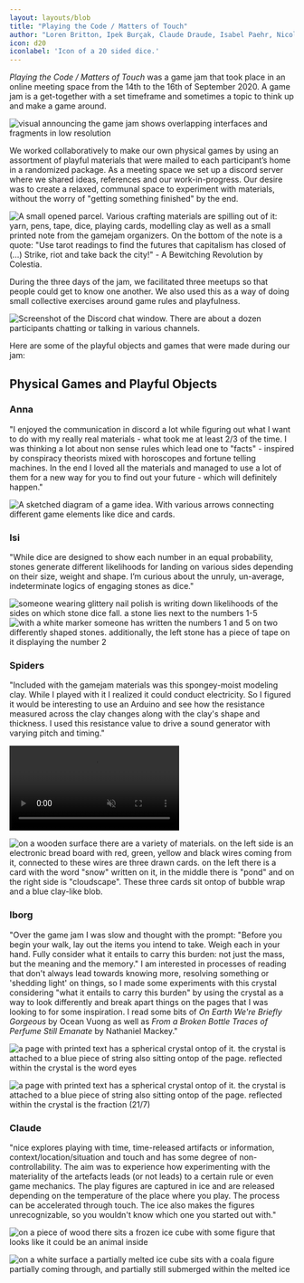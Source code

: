 ```yaml
---
layout: layouts/blob
title: "Playing the Code / Matters of Touch"
author: "Loren Britton, Ipek Burçak, Claude Draude, Isabel Paehr, Nicole voec"
icon: d20
iconlabel: 'Icon of a 20 sided dice.'
---
```


*Playing the Code / Matters of Touch* was a game jam that took place in an online meeting space from the 14th to the 16th of September 2020. A game jam is a get-together with a set timeframe and sometimes a topic to think up and make a game around.

![visual announcing the game jam shows overlapping interfaces and fragments in low resolution](/img/gamejam-announcement.png)

We worked collaboratively to make our own physical games by using an assortment of playful materials that were mailed to each participant’s home in a randomized package. As a meeting space we set up a discord server where we shared ideas, references and our work-in-progress. Our desire was to create a relaxed, communal space to experiment with materials, without the worry of "getting something finished" by the end.

![A small opened parcel. Various crafting materials are spilling out of it: yarn, pens, tape, dice, playing cards, modelling clay as well as a small printed note from the gamejam organizers. On the bottom of the note is a quote: "Use tarot readings to find the futures that capitalism has closed of (...) Strike, riot and take back the city!" - A Bewitching Revolution by Colestia.](/img/gamejam-box.jpg)

During the three days of the jam, we facilitated three meetups so that people could get to know one another. We also used this as a way of doing small collective exercises around game rules and playfulness.

![Screenshot of the Discord chat window. There are about a dozen participants chatting or talking in various channels.](/img/gamejam-discord.jpg)

Here are some of the  playful objects and games that were made during our jam: 

## Physical Games and Playful Objects

### Anna
"I enjoyed the communication in discord a lot while figuring out what I want to do with my really real materials - what took me at least 2/3 of the time. I was thinking a lot about non sense rules which lead one to "facts" - inspired by conspiracy theorists mixed with horoscopes and fortune telling machines. In the end I loved all the materials and managed to use a lot of them for a new way for you to find out your future - which will definitely happen."

![A sketched diagram of a game idea. With various arrows connecting different game elements like dice and cards.](/img/gamejam-anna-sketch.png)

### Isi 
"While dice are designed to show each number in an equal probability, stones generate different likelihoods for landing on various sides depending on their size, weight and shape. I’m curious about the unruly, un-average, indeterminate logics of engaging stones as dice."

![someone wearing glittery nail polish is writing down likelihoods of the sides on which stone dice fall. a stone lies next to the numbers 1-5](/img/gamejam-stones-01.jpg)
![with a white marker someone has written the numbers 1 and 5 on two differently shaped stones. additionally, the left stone has a piece of tape on it displaying the number 2](/img/gamejam-stones-02.jpg)

### Spiders

"Included with the gamejam materials was this spongey-moist modeling clay. While I played with it I realized it could conduct electricity. So I figured it would be interesting to use an Arduino and see how the resistance measured across the clay changes along with the clay's shape and thickness. I used this resistance value to drive a sound generator with varying pitch and timing."

<div class ="project-video">
  <video muted autoplay loop controls>
    <source src="/img/gamejam-clay.mp4" type="video/mp4">
  Your browser does not support the video tag.
  </video> 
</div>

![on a wooden surface there are a variety of materials. on the left side is an electronic bread board with red, green, yellow and black wires coming from it, connected to these wires are three drawn cards. on the left there is a card with the word "snow" written on it, in the middle there is "pond" and on the right side is "cloudscape". These three cards sit ontop of bubble wrap and a blue clay-like blob.](/img/gamejam-clay-02.jpg)


### lborg

"Over the game jam I was slow and thought with the prompt: "Before you begin your walk, lay out the items you intend to take. Weigh each in your hand. Fully consider what it entails to carry this burden: not just the mass, but the meaning and the memory." I am interested in processes of reading that don't always lead towards knowing more, resolving something or 'shedding light' on things, so I made some experiments with this crystal considering "what it entails to carry this burden" by using the crystal as a way to look differently and break apart things on the pages that I was looking to for some inspiration. I read some bits of *On Earth We're Briefly Gorgeous* by Ocean Vuong as well as *From a Broken Bottle Traces of Perfume Still Emanate* by Nathaniel Mackey."

![a page with printed text has a spherical crystal ontop of it. the crystal is attached to a blue piece of string also sitting ontop of the page. reflected within the crystal is the word eyes](/img/gamejam-crystal-01.jpg)

![a page with printed text has a spherical crystal ontop of it. the crystal is attached to a blue piece of string also sitting ontop of the page. reflected within the crystal is the fraction (21/7)](/img/gamejam-crystal-02.jpg)

### Claude

"nice explores playing with time, time-released artifacts or information, context/location/situation and touch and has some degree of non-controllability. 
The aim was to experience how experimenting with the materiality of the artefacts leads (or not leads) to a certain rule or even game mechanics. The play figures are captured in ice and are released depending on the temperature of the place where you play. The process can be accelerated through touch. The ice also makes the figures unrecognizable, so you wouldn't know which one you started out with."

![on a piece of wood there sits a frozen ice cube with some figure that looks like it could be an animal inside](/img/gamejam-nice-01.jpg)

![on a white surface a partially melted ice cube sits with a coala figure partially coming through, and partially still submerged within the melted ice](/img/gamejam-nice-02.jpg)